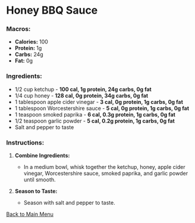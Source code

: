 # Honey BBQ Sauce

### Macros:
- **Calories:** 100
- **Protein:** 1g
- **Carbs:** 24g
- **Fat:** 0g

### Ingredients:
- 1/2 cup ketchup - **100 cal, 1g protein, 24g carbs, 0g fat**
- 1/4 cup honey - **128 cal, 0g protein, 34g carbs, 0g fat**
- 1 tablespoon apple cider vinegar - **3 cal, 0g protein, 1g carbs, 0g fat**
- 1 tablespoon Worcestershire sauce - **5 cal, 0g protein, 1g carbs, 0g fat**
- 1 teaspoon smoked paprika - **6 cal, 0.3g protein, 1g carbs, 0g fat**
- 1/2 teaspoon garlic powder - **5 cal, 0.2g protein, 1g carbs, 0g fat**
- Salt and pepper to taste

### Instructions:
1. **Combine Ingredients:**
   - In a medium bowl, whisk together the ketchup, honey, apple cider vinegar, Worcestershire sauce, smoked paprika, and garlic powder until smooth.

2. **Season to Taste:**
   - Season with salt and pepper to taste.

[Back to Main Menu](../README.md)